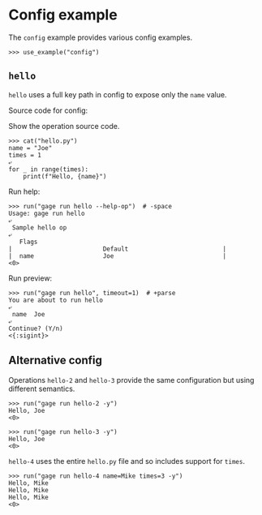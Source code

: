 # Config example

The `config` example provides various config examples.

    >>> use_example("config")

## `hello`

`hello` uses a full key path in config to expose only the `name` value.

Source code for config:

Show the operation source code.

    >>> cat("hello.py")
    name = "Joe"
    times = 1
    ⤶
    for _ in range(times):
        print(f"Hello, {name}")

Run help:

    >>> run("gage run hello --help-op")  # -space
    Usage: gage run hello
    ⤶
     Sample hello op
    ⤶
       Flags
    |                         Default                          |
    |  name                   Joe                              |
    <0>

Run preview:

    >>> run("gage run hello", timeout=1)  # +parse
    You are about to run hello
    ⤶
     name  Joe
    ⤶
    Continue? (Y/n)
    <{:sigint}>

## Alternative config

Operations `hello-2` and `hello-3` provide the same configuration but
using different semantics.

    >>> run("gage run hello-2 -y")
    Hello, Joe
    <0>

    >>> run("gage run hello-3 -y")
    Hello, Joe
    <0>

`hello-4` uses the entire `hello.py` file and so includes support for
`times`.

    >>> run("gage run hello-4 name=Mike times=3 -y")
    Hello, Mike
    Hello, Mike
    Hello, Mike
    <0>
